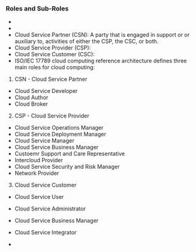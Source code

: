 
### Roles and Sub-Roles
-
-
- Cloud Service Partner (CSN): A party that is engaged in support or or auxiliary to, activities of either the CSP, the CSC, or both.
- Cloud Service Provider (CSP):
- Cloud Service Customer (CSC):
- ISO/IEC 17789 cloud computing reference architecture defines three main roles for cloud computing:
1. CSN - Cloud Service Partner
  - Cloud Service Developer
  - Cloud Author
  - Cloud Broker 
2. CSP - Cloud Service Provider
  - Cloud Service Operations Manager
  - Cloud Service Deployment Manager
  - Cloud Service Manager
  - Cloud Service Business Manager
  - Custoemr Support and Care Representative
  - Intercloud Provider
  - Cloud Service Security and Risk Manager
  - Network Provider
3. Cloud Service Customer
  - Cloud Service User
  - Cloud Service Administrator
  - Cloud Service Business Manager
  - Cloud Service Integrator

  - 
